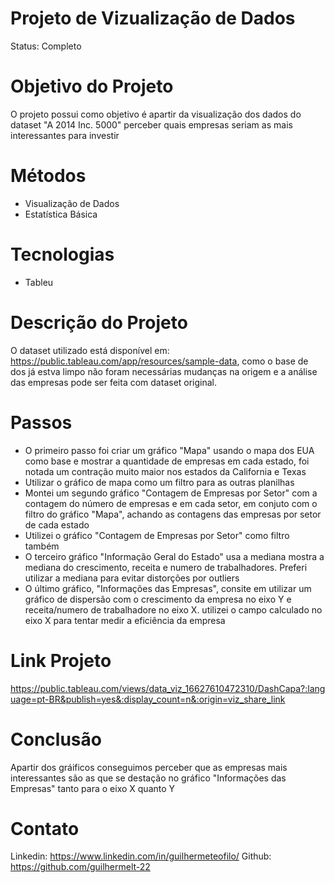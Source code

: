 # Projeto de Vizualização de Dados

  Status: Completo
# Objetivo do Projeto

  O projeto possui como objetivo é apartir da visualização dos dados do dataset "A 2014 Inc. 5000" perceber quais empresas seriam as mais interessantes para investir 
# Métodos
  
  - Visualização de Dados
  - Estatística Básica
# Tecnologias 

  - Tableu 
# Descrição do Projeto

  O dataset utilizado está disponível em: https://public.tableau.com/app/resources/sample-data, como o base de dos já estva limpo não foram necessárias mudanças na origem e a análise das empresas pode ser feita com dataset original.

# Passos
  
   - O primeiro passo foi criar um gráfico "Mapa" usando o mapa dos EUA como base e mostrar a quantidade de empresas em cada estado, foi notada um contração muito maior nos estados da California e Texas
   - Utilizar o gráfico de mapa como um filtro para as outras planilhas 
   - Montei um segundo gráfico "Contagem de Empresas por Setor" com a contagem do número de empresas e em cada setor, em conjuto com o filtro do gráfico "Mapa", achando as contagens das empresas por setor de cada estado 
   - Utilizei o gráfico "Contagem de Empresas por Setor" como filtro também
   - O terceiro gráfico "Informação Geral do Estado" usa a mediana mostra a mediana do crescimento, receita e numero de trabalhadores. Preferi utilizar a mediana para evitar distorções por outliers
   - O último gráfico, "Informações das Empresas", consite em utilizar um gráfico de dispersão com o crescimento da empresa no eixo Y e receita/numero de trabalhadore no eixo X. utilizei o campo calculado no eixo X para tentar medir a eficiência da empresa  

# Link Projeto
https://public.tableau.com/views/data_viz_16627610472310/DashCapa?:language=pt-BR&publish=yes&:display_count=n&:origin=viz_share_link

# Conclusão
  Apartir dos gráificos conseguimos perceber que as empresas mais interessantes são as que se destação no gráfico "Informações das Empresas" tanto para o eixo X quanto Y 
  
# Contato
  Linkedin: https://www.linkedin.com/in/guilhermeteofilo/
  Github: https://github.com/guilhermelt-22
